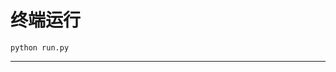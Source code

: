 # 终端运行

```shell
python run.py
```
***************************************************************************************************************************************************************************************************************************************************************************************************************************************************************************************************************************************************************************************************************************************************************************************************************